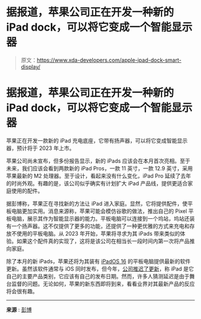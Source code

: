 # 据报道，苹果公司正在开发一种新的 iPad dock，可以将它变成一个智能显示器

> 原文：<https://www.xda-developers.com/apple-ipad-dock-smart-display/>

# 据报道，苹果公司正在开发一种新的 iPad dock，可以将它变成一个智能显示器

苹果正在开发一款新的 iPad 充电底座，它带有扬声器，可以将它变成智能显示器，预计将于 2023 年上市。

苹果公司尚未宣布，但多份报告显示，新的 iPads 应该会在本月首次亮相。至于未来，我们应该会看到两款新的 iPad Pros，一款 11 英寸，一款 12.9 英寸，采用苹果最新的 M2 处理器。至于设计，看起来没有什么变化，iPad Pro 延续了去年的时尚外观。有趣的是，该公司似乎确实有计划扩大 iPad 产品线，提供更适合家庭使用的配件。

据彭博称，苹果正在寻找新的方法让 iPad 进入家庭。显然，它将提供配件，使平板电脑更加实用。消息来源称，苹果可能会模仿谷歌的做法，推出自己的 Pixel 平板电脑，展示其作为智能显示器的能力。平板电脑可以连接到一个坞站，坞站还装有一个扬声器。这不仅提供了更多的功能，还提供了一种更优雅的方式来充电和存放不使用的平板电脑。从 2023 年开始，苹果将寻求为其 iPads 带来类似的体验。如果这个配件真的实现了，这将是该公司在相当长一段时间内第一次将产品推向家庭。

除了本月的新 iPads，苹果还将为其装有 [iPadOS 16](https://www.xda-developers.com/ipados-16/) 的平板电脑提供最新的软件更新。虽然该软件通常与 iOS 同时发布，但今年，[公司推迟了更新](https://www.xda-developers.com/apple-might-delay-ipados-16/)，称 iPad 是它自己的主要产品类别，它应该有自己的发布日期。然而，许多人猜测延迟是由于舞台监督的问题。无论如何，苹果的新东西即将到来，看看业界对其最新产品的反应将会很有趣。

* * *

**来源** : [彭博](https://www.bloomberg.com/news/newsletters/2022-10-15/when-is-apple-launching-the-m2-ipad-pro-and-m2-14-inch-and-16-inch-macbook-pro-l9a5t9rc)
